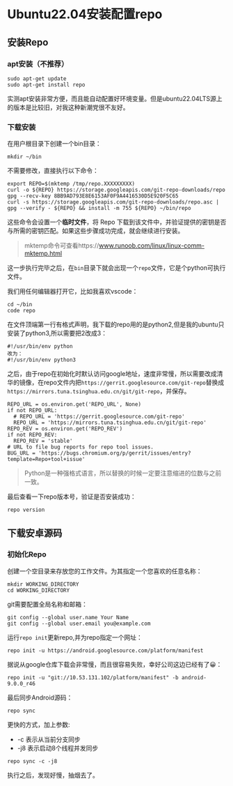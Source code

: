 # Ubuntu22.04安装配置repo


<!--more-->

## 安装Repo

### apt安装（不推荐）

```
sudo apt-get update
sudo apt-get install repo
```

实测apt安装非常方便，而且能自动配置好环境变量。但是ubuntu22.04LTS源上的版本是比较旧，对我这种新潮党很不友好。

### 下载安装

在用户根目录下创建一个bin目录：

```
mkdir ~/bin
```

不需要修改，直接执行以下命令：

```
export REPO=$(mktemp /tmp/repo.XXXXXXXXX)
curl -o ${REPO} https://storage.googleapis.com/git-repo-downloads/repo
gpg --recv-key 8BB9AD793E8E6153AF0F9A4416530D5E920F5C65
curl -s https://storage.googleapis.com/git-repo-downloads/repo.asc | gpg --verify - ${REPO} && install -m 755 ${REPO} ~/bin/repo
```

这些命令会设置一个**临时文件**，将 Repo 下载到该文件中，并验证提供的密钥是否与所需的密钥匹配。如果这些步骤成功完成，就会继续进行安装。

>mktemp命令可查看https://www.runoob.com/linux/linux-comm-mktemp.html

这一步执行完毕之后，在`bin`目录下就会出现一个`repo`文件，它是个python可执行文件。

我们用任何编辑器打开它，比如我喜欢vscode：

```
cd ~/bin
code repo
```

在文件顶端第一行有格式声明，我下载的repo用的是python2,但是我的ubuntu只安装了python3,所以需要把2改成3：

```
#!/usr/bin/env python
改为：
#!/usr/bin/env python3
```

之后，由于repo在初始化时默认访问google地址，速度非常慢，所以需要改成清华的镜像，在repo文件内把`https://gerrit.googlesource.com/git-repo`替换成`https://mirrors.tuna.tsinghua.edu.cn/git/git-repo`，并保存。

```
REPO_URL = os.environ.get('REPO_URL', None)
if not REPO_URL:
  # REPO_URL = 'https://gerrit.googlesource.com/git-repo'
  REPO_URL = 'https://mirrors.tuna.tsinghua.edu.cn/git/git-repo'
REPO_REV = os.environ.get('REPO_REV')
if not REPO_REV:
  REPO_REV = 'stable'
# URL to file bug reports for repo tool issues.
BUG_URL = 'https://bugs.chromium.org/p/gerrit/issues/entry?template=Repo+tool+issue'
```

>Python是一种强格式语言，所以替换的时候一定要注意缩进的位数与之前一致。

最后查看一下repo版本号，验证是否安装成功：

```
repo version
```

## 下载安卓源码

### 初始化Repo

创建一个空目录来存放您的工作文件。为其指定一个您喜欢的任意名称：

```
mkdir WORKING_DIRECTORY
cd WORKING_DIRECTORY
```

git需要配置全局名称和邮箱：

```
git config --global user.name Your Name
git config --global user.email you@example.com
```

运行`repo init`更新repo,并为repo指定一个网址：

```
repo init -u https://android.googlesource.com/platform/manifest
```

据说从google仓库下载会非常慢，而且很容易失败，幸好公司这边已经有了😀：

```
repo init -u "git://10.53.131.102/platform/manifest" -b android-9.0.0_r46   
```

最后同步Android源码：

```
repo sync
```

更快的方式，加上参数:

- -c 表示从当前分支同步
- -j8 表示启动8个线程并发同步

```
repo sync -c -j8
```

执行之后，发现好慢，抽烟去了。
